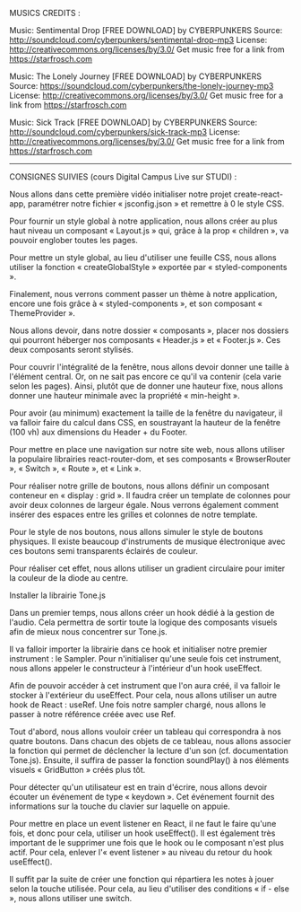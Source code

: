 MUSICS CREDITS :

Music: Sentimental Drop [FREE DOWNLOAD] by CYBERPUNKERS
Source: http://soundcloud.com/cyberpunkers/sentimental-drop-mp3
License: http://creativecommons.org/licenses/by/3.0/
Get music free for a link from https://starfrosch.com

Music: The Lonely Journey [FREE DOWNLOAD] by CYBERPUNKERS
Source: https://soundcloud.com/cyberpunkers/the-lonely-journey-mp3
License: http://creativecommons.org/licenses/by/3.0/
Get music free for a link from https://starfrosch.com

Music: Sick Track [FREE DOWNLOAD] by CYBERPUNKERS
Source: http://soundcloud.com/cyberpunkers/sick-track-mp3
License: http://creativecommons.org/licenses/by/3.0/
Get music free for a link from https://starfrosch.com

***

CONSIGNES SUIVIES (cours Digital Campus Live sur STUDI) :

Nous allons dans cette première vidéo initialiser notre projet create-react-app, paramétrer notre fichier « jsconfig.json » et remettre à 0 le style CSS.

Pour fournir un style global à notre application, nous allons créer au plus haut niveau un composant « Layout.js » qui, grâce à la prop « children », va pouvoir englober toutes les pages.

Pour mettre un style global, au lieu d'utiliser une feuille CSS, nous allons utiliser la fonction « createGlobalStyle » exportée par « styled-components ».

Finalement, nous verrons comment passer un thème à notre application, encore une fois grâce à « styled-components », et son composant « ThemeProvider ».

Nous allons devoir, dans notre dossier « composants », placer nos dossiers qui pourront héberger nos composants « Header.js » et « Footer.js ». Ces deux composants seront stylisés.

Pour couvrir l'intégralité de la fenêtre, nous allons devoir donner une taille à l'élément central. Or, on ne sait pas encore ce qu'il va contenir (cela varie selon les pages). Ainsi, plutôt que de donner une hauteur fixe, nous allons donner une hauteur minimale avec la propriété « min-height ».

Pour avoir (au minimum) exactement la taille de la fenêtre du navigateur, il va falloir faire du calcul dans CSS, en soustrayant la hauteur de la fenêtre (100 vh) aux dimensions du Header + du Footer.

Pour mettre en place une navigation sur notre site web, nous allons utiliser la populaire librairies react-router-dom, et ses composants « BrowserRouter », « Switch », « Route », et « Link ».

Pour réaliser notre grille de boutons, nous allons définir un composant conteneur en « display : grid ». Il faudra créer un template de colonnes pour avoir deux colonnes de largeur égale. Nous verrons également comment insérer des espaces entre les grilles et colonnes de notre template.

Pour le style de nos boutons, nous allons simuler le style de boutons physiques. Il existe beaucoup d'instruments de musique électronique avec ces boutons semi transparents éclairés de couleur.

Pour réaliser cet effet, nous allons utiliser un gradient circulaire pour imiter la couleur de la diode au centre.

Installer la librairie Tone.js

Dans un premier temps, nous allons créer un hook dédié à la gestion de l'audio. Cela permettra de sortir toute la logique des composants visuels afin de mieux nous concentrer sur Tone.js.

Il va falloir importer la librairie dans ce hook et initialiser notre premier instrument : le Sampler. Pour n'initialiser qu'une seule fois cet instrument, nous allons appeler le constructeur à l'intérieur d'un hook useEffect.

Afin de pouvoir accéder à cet instrument que l'on aura créé, il va falloir le stocker à l'extérieur du useEffect. Pour cela, nous allons utiliser un autre hook de React : useRef. Une fois notre sampler chargé, nous allons le passer à notre référence créée avec use Ref.

Tout d'abord, nous allons vouloir créer un tableau qui correspondra à nos quatre boutons. Dans chacun des objets de ce tableau, nous allons associer la fonction qui permet de déclencher la lecture d'un son (cf. documentation Tone.js). Ensuite, il suffira de passer la fonction soundPlay() à nos éléments visuels « GridButton » créés plus tôt.

Pour détecter qu'un utilisateur est en train d'écrire, nous allons devoir écouter un événement de type « keydown ». Cet événement fournit des informations sur la touche du clavier sur laquelle on appuie.

Pour mettre en place un event listener en React, il ne faut le faire qu'une fois, et donc pour cela, utiliser un hook useEffect(). Il est également très important de le supprimer une fois que le hook ou le composant n'est plus actif. Pour cela, enlever l'« event listener » au niveau du retour du hook useEffect().

Il suffit par la suite de créer une fonction qui répartiera les notes à jouer selon la touche utilisée. Pour cela, au lieu d'utiliser des conditions « if - else », nous allons utiliser une switch.
